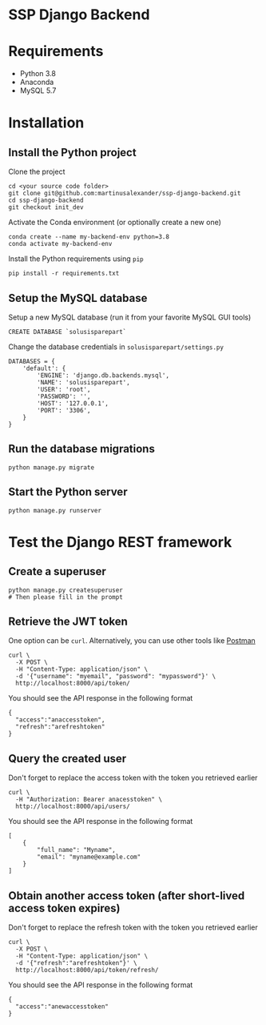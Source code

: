 # SSP Django Backend

# Requirements
- Python 3.8
- Anaconda
- MySQL 5.7

# Installation

## Install the Python project
Clone the project
```
cd <your source code folder>
git clone git@github.com:martinusalexander/ssp-django-backend.git
cd ssp-django-backend
git checkout init_dev
```

Activate the Conda environment (or optionally create a new one)
```
conda create --name my-backend-env python=3.8
conda activate my-backend-env
```

Install the Python requirements using `pip`
```
pip install -r requirements.txt
```

## Setup the MySQL database
Setup a new MySQL database (run it from your favorite MySQL GUI tools)
```
CREATE DATABASE `solusisparepart`
```
Change the database credentials in `solusisparepart/settings.py`
```
DATABASES = {
    'default': {
        'ENGINE': 'django.db.backends.mysql',
        'NAME': 'solusisparepart',
        'USER': 'root',
        'PASSWORD': '',
        'HOST': '127.0.0.1',
        'PORT': '3306',
    }
}
```

## Run the database migrations
```
python manage.py migrate
```

## Start the Python server
```
python manage.py runserver
```

# Test the Django REST framework
## Create a superuser
```
python manage.py createsuperuser
# Then please fill in the prompt
```

## Retrieve the JWT token
One option can be `curl`. Alternatively, you can use other tools like [Postman](https://www.postman.com/)
```
curl \
  -X POST \
  -H "Content-Type: application/json" \
  -d '{"username": "myemail", "password": "mypassword"}' \
  http://localhost:8000/api/token/
```

You should see the API response in the following format
```
{
  "access":"anaccesstoken",
  "refresh":"arefreshtoken"
}
```

## Query the created user
Don't forget to replace the access token with the token you retrieved earlier
```
curl \
  -H "Authorization: Bearer anacesstoken" \
  http://localhost:8000/api/users/
```


You should see the API response in the following format
```
[
    {
        "full_name": "Myname",
        "email": "myname@example.com"
    }
]
```

## Obtain another access token (after short-lived access token expires)
Don't forget to replace the refresh token with the token you retrieved earlier
```
curl \
  -X POST \
  -H "Content-Type: application/json" \
  -d '{"refresh":"arefreshtoken"}' \
  http://localhost:8000/api/token/refresh/
```
You should see the API response in the following format
```
{
  "access":"anewaccesstoken"
}
```
